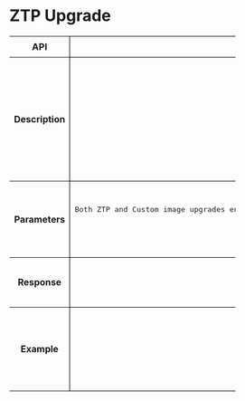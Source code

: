 # ZTP Upgrade 

<!-- markdownlint-disable MD033 -->
<style>
  table {
    border-collapse: collapse;
    table-layout: fixed;
    width: 400px;
  }

  td {
    border: 1px solid black;
    padding: 8px;
    text-align: center;
    vertical-align: middle;
    word-wrap: break-word;
  }
</style>

<table>
  <tr>
    <th>API</th>
    <td><b>enableZTPUpgrade</b></td>
  </tr>
  <tr>
    <th>Description</th>
    <td><pre>ZTP upgrade - Perform SONiC ZTP upgrade for image and configuration .
To support image management, There are two options for network operators running sonic fabric 
Image Upgrade with ZTP 
Custom image management via ONES application.
                 ONES application  needs the following information as the input -
List of devices (IP address or host name) to upgrade images
Image path , user credentials to scp server

Both ZTP and Custom image upgrades enables the  network operators to change  the version of the operating NOS during maintenance window</pre>
    </td>
  </tr>
  <tr>
    <th>Parameters</th>
    <td><pre>API Input parameter : <Input Device IPs>
Both ZTP and Custom image upgrades enable  network operators  to change  the version of the Sonic  NOS during the maintenance window . . Following  are the  rest API call  signatures for the same.

API: enableZTPAndRunRequest
Type: POST
</pre>
    </td>
  </tr>
  <tr>
    <th>Response</th>
    <td><pre>Response: true/False
Returns status true if ZTP enabled upgrade to sonic enrolled devices is successful
Returns status false if ZTP enabled upgrade to sonic enrolled devices is unsuccessful
</pre> </td>
  </tr>
  <tr>
    <th>Example</th>
    <td><pre>POST /imageUpgradeRequest HTTP/1.1
Content-Type: application/json; charset=utf-8
Host: localhost:8080
Connection: close
User-Agent: Paw/3.4.0 (Macintosh; OS X/12.3.0) GCDHTTPRequest
Content-Length: 61
[{"ip":"10.x.x.67","pathToImage":"http://10.x.x.10:8191/mnt/ws/images/sonic-mellanox-e8daeacd.bin"}]</pre>
    </td>
  </tr>
</table>
